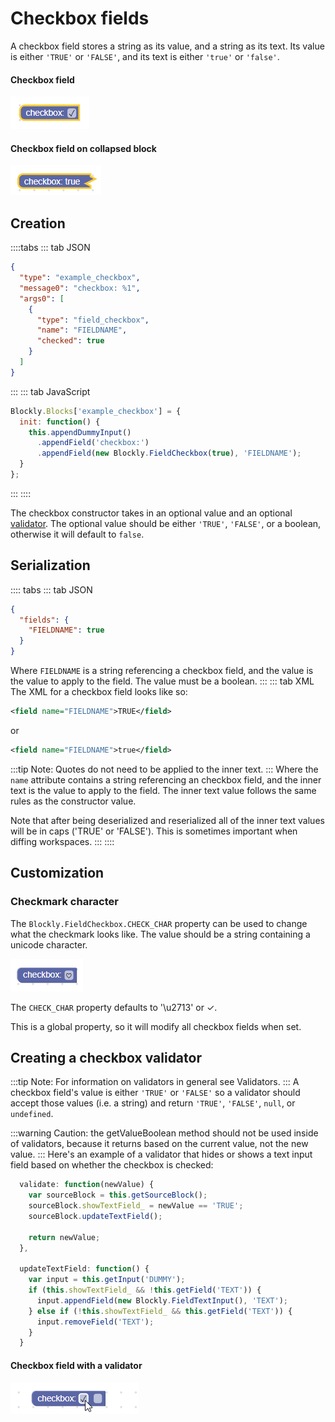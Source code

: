 # Checkbox fields

A checkbox field stores a string as its value, and a string as its text. Its value is either `'TRUE'` or `'FALSE'`, and its text is either `'true'` or `'false'`.

#### Checkbox field

![](./checkbox/on_block.png)

#### Checkbox field on collapsed block

![](./checkbox/collapsed.png)

## Creation

::::tabs
::: tab JSON

```json
{
  "type": "example_checkbox",
  "message0": "checkbox: %1",
  "args0": [
    {
      "type": "field_checkbox",
      "name": "FIELDNAME",
      "checked": true
    }
  ]
}
```

:::
::: tab JavaScript

```javascript
Blockly.Blocks['example_checkbox'] = {
  init: function() {
    this.appendDummyInput()
      .appendField('checkbox:')
      .appendField(new Blockly.FieldCheckbox(true), 'FIELDNAME');
  }
};
```

:::
::::

The checkbox constructor takes in an optional value and an optional [validator](#creating_a_checkbox_validator). The optional value should be either `'TRUE'`, `'FALSE'`, or a boolean, otherwise it will default to `false`.

## Serialization

:::: tabs
::: tab JSON

```json
{
  "fields": {
    "FIELDNAME": true
  }
}
```

Where `FIELDNAME` is a string referencing a checkbox field, and the value is the value to apply to the field. The value must be a boolean.
:::
::: tab XML
The XML for a checkbox field looks like so:

```xml
<field name="FIELDNAME">TRUE</field>
```

or

```xml
<field name="FIELDNAME">true</field>
```

:::tip
Note: Quotes do not need to be applied to the inner text.
:::
Where the `name` attribute contains a string referencing an checkbox field, and the inner text is the value to apply to the field. The inner text value follows the same rules as the constructor value.

Note that after being deserialized and reserialized all of the inner text values will be in caps ('TRUE' or 'FALSE'). This is sometimes important when diffing workspaces.
:::
::::

## Customization

### Checkmark character

The `Blockly.FieldCheckbox.CHECK_CHAR` property can be used to change what the checkmark looks like. The value should be a string containing a unicode character.

![Checkbox field with heart instead of check](./checkbox/customized.png)

The `CHECK_CHAR` property defaults to '\u2713' or ✓.

This is a global property, so it will modify all checkbox fields when set.

## Creating a checkbox validator

:::tip
Note: For information on validators in general see Validators.
:::
A checkbox field's value is either `'TRUE'` or `'FALSE'` so a validator should accept those values (i.e. a string) and return `'TRUE'`, `'FALSE'`, `null`, or `undefined`.

:::warning
Caution: the getValueBoolean method should not be used inside of validators, because it returns based on the current value, not the new value.
:::
Here's an example of a validator that hides or shows a text input field based on whether the checkbox is checked:

```javascript
  validate: function(newValue) {
    var sourceBlock = this.getSourceBlock();
    sourceBlock.showTextField_ = newValue == 'TRUE';
    sourceBlock.updateTextField();

    return newValue;
  },

  updateTextField: function() {
    var input = this.getInput('DUMMY');
    if (this.showTextField_ && !this.getField('TEXT')) {
      input.appendField(new Blockly.FieldTextInput(), 'TEXT');
    } else if (!this.showTextField_ && this.getField('TEXT')) {
      input.removeField('TEXT');
    }
  }
```

#### Checkbox field with a validator

![](./checkbox/validator.gif)

